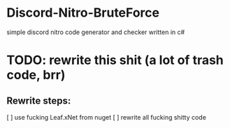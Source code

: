 # Discord-Nitro-BruteForce
simple discord nitro code generator and checker written in c#

# TODO: rewrite this shit (a lot of trash code, brr)

## Rewrite steps:
[ ] use fucking Leaf.xNet from nuget
[ ] rewrite all fucking shitty code
